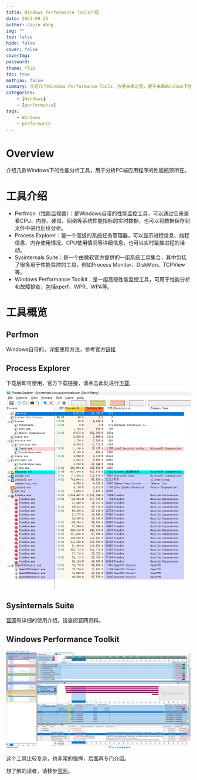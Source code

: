 ```yaml
---
title: Windows Performance Tools介绍
date: 2023-09-25
author: Gavin Wang
img: ""
top: false
hide: false
cover: false
coverImg:
password:
theme: flip
toc: true
mathjax: false
summary: 介绍几个Windows Performance Tools，方便未来之需，便于未来Windows下性能测试分析使用
categories:
    - [Windows]
    - [performance]
tags:
    - Windows
    - performance
---
```


# Overview

介绍几款Windows下的性能分析工具，用于分析PC端应用程序的性能瓶颈所在。

# 工具介绍

* Perfmon（性能监视器）：是Windows自带的性能监控工具，可以通过它来查看CPU、内存、硬盘、网络等系统性能指标的实时数据，也可以将数据保存到文件中进行后续分析。
* Process Explorer：是一个高级的系统任务管理器，可以显示进程信息、线程信息、内存使用情况、CPU使用情况等详细信息，也可以实时监控进程的活动。
* Sysinternals Suite：是一个由微软官方提供的一组系统工具集合，其中包括了很多用于性能监控的工具，例如Process Monitor、DiskMon、TCPView等。
* Windows Performance Toolkit：是一组高级性能监控工具，可用于性能分析和故障排查，包括xperf、WPR、WPA等。

# 工具概览

## Perfmon

Windows自带的，详细使用方法，参考官方[链接](https://techcommunity.microsoft.com/t5/ask-the-performance-team/windows-performance-monitor-overview/ba-p/375481)

## Process Explorer

下载后即可使用，官方下载链接，请点击此处进行[下载](https://learn.microsoft.com/zh-cn/sysinternals/downloads/process-explorer).

<img class="shadow" src="/img/in-post/windows/ProcessExplorer.png" width="800">


## Sysinternals Suite

[官网](https://learn.microsoft.com/zh-cn/sysinternals/)有详细的使用介绍，请查阅官网资料。

## Windows Performance Toolkit

<img class="shadow" src="/img/in-post/windows/WPA界面全览.png" width="1200">

这个工具比较复杂，也非常的强悍，后面再专门介绍。

想了解的读者，请移步[官网](https://learn.microsoft.com/zh-cn/windows-hardware/test/wpt/windows-performance-toolkit-technical-reference)。
